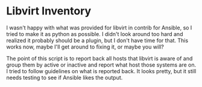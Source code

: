 Libvirt Inventory
=================
I wasn't happy with what was provided for libvirt in contrib for Ansible, so I tried to make it as python as possible.  I didn't look around too hard and realized it probably should be a plugin, but I don't have time for that.  This works now, maybe I'll get around to fixing it, or maybe you will?

The point of this script is to report back all hosts that libvirt is aware of and group them by active or inactive and report what host those systems are on.  I tried to follow guidelines on what is reported back.  It looks pretty, but it still needs testing to see if Ansible likes the output.